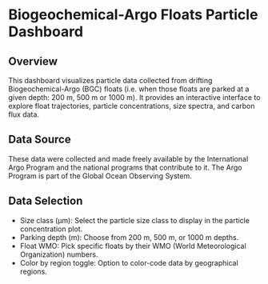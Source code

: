 # Biogeochemical-Argo Floats Particle Dashboard

## Overview
This dashboard visualizes particle data collected from drifting Biogeochemical-Argo (BGC) floats (i.e. when those floats are parked at a given depth: 200 m, 500 m or 1000 m). 
It provides an interactive interface to explore float trajectories, particle concentrations, size spectra, and carbon flux data.

## Data Source
These data were collected and made freely available by the International Argo Program and the national programs that contribute to it. The Argo Program is part of the Global Ocean Observing System.

## Data Selection

- Size class (μm): Select the particle size class to display in the particle concentration plot.
- Parking depth (m): Choose from 200 m, 500 m, or 1000 m depths.
- Float WMO: Pick specific floats by their WMO (World Meteorological Organization) numbers.
- Color by region toggle: Option to color-code data by geographical regions.
